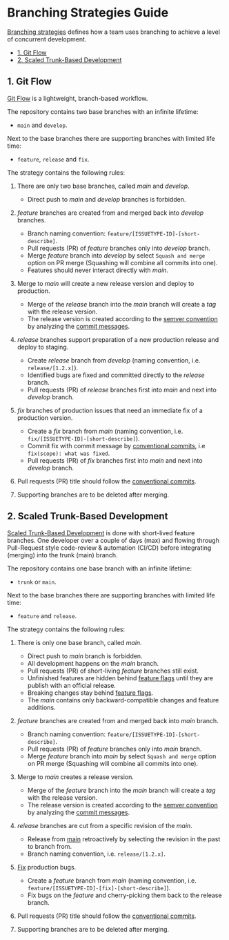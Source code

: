 # Branching Strategies Guide

[Branching strategies](../../internal/about/branching-strategies.md) defines how a team uses branching to achieve a level of concurrent development.

- [1. Git Flow](#1-git-flow)
- [2. Scaled Trunk-Based Development](#2-scaled-trunk-based-development)

## 1. Git Flow

[Git Flow](../../internal/about/branching-strategies.md#git-flow) is a lightweight, branch-based workflow.

The repository contains two base branches with an infinite lifetime:

- `main` and `develop`.

Next to the base branches there are supporting branches with limited life time:

- `feature`, `release` and `fix`.

The strategy contains the following rules:

1. There are only two base branches, called *main* and *develop*.
   - Direct push to *main* and *develop* branches is forbidden.

2. *feature* branches are created from and merged back into *develop* branches.
   - Branch naming convention: `feature/[ISSUETYPE-ID]-[short-describe]`.
   - Pull requests (PR) of *feature* branches only into *develop* branch.
   - Merge *feature* branch into *develop* by select `Squash and merge` option on PR merge (Squashing will combine all commits into one).
   - Features should never interact directly with *main*.

3. Merge to *main* will create a new release version and deploy to production.
   - Merge of the *release* branch into the *main* branch will create a *tag* with the release version.
   - The release version is created according to the [semver convention](../../internal/convention/semantic-versioning.md) by analyzing the [commit messages](../../internal/convention/conventional-commits.md).

4. *release* branches support preparation of a new production release and deploy to staging.
   - Create *release* branch from *develop* (naming convention, i.e. `release/[1.2.x]`).
   - Identified bugs are fixed and committed directly to the *release* branch.
   - Pull requests (PR) of *release* branches first into *main* and next into *develop* branch.

5. *fix* branches of production issues that need an immediate fix of a production version.
   - Create a *fix* branch from *main* (naming convention, i.e. `fix/[ISSUETYPE-ID]-[short-describe]`).
   - Commit fix with commit message by [conventional commits](../../internal/convention/conventional-commits.md), i.e `fix(scope): what was fixed`.
   - Pull requests (PR) of *fix* branches first into *main* and next into *develop* branch.

6. Pull requests (PR) title should follow the [conventional commits](../../internal/convention/conventional-commits.md).

7. Supporting branches are to be deleted after merging.

## 2. Scaled Trunk-Based Development

[Scaled Trunk-Based Development](../../internal/about/branching-strategies.md#scaled-trunk-based-development) is done with short-lived feature branches. One developer over a couple of days (max) and flowing through Pull-Request style code-review & automation (CI/CD) before integrating (merging) into the trunk (main) branch.

The repository contains one base branch with an infinite lifetime:

- `trunk` or `main`.

Next to the base branches there are supporting branches with limited life time:

- `feature` and `release`.

The strategy contains the following rules:

1. There is only one base branch, called *main*.
   - Direct push to *main* branch is forbidden.
   - All development happens on the *main* branch.
   - Pull requests (PR) of short-living *feature* branches still exist.
   - Unfinished features are hidden behind [feature flags](https://sentenz.github.io/backup-service/website/trunkbaseddevelopment.com/feature-flags/index.html) until they are publish with an official release.
   - Breaking changes stay behind [feature flags](https://sentenz.github.io/backup-service/website/trunkbaseddevelopment.com/feature-flags/index.html).
   - The *main* contains only backward-compatible changes and feature additions.

2. *feature* branches are created from and merged back into *main* branch.
   - Branch naming convention: `feature/[ISSUETYPE-ID]-[short-describe]`.
   - Pull requests (PR) of *feature* branches only into *main* branch.
   - Merge *feature* branch into *main* by select `Squash and merge` option on PR merge (Squashing will combine all commits into one).

3. Merge to *main* creates a release version.
   - Merge of the *feature* branch into the *main* branch will create a *tag* with the release version.
   - The release version is created according to the [semver convention](../../internal/convention/semantic-versioning.md) by analyzing the [commit messages](../../internal/convention/conventional-commits.md).

4. *release* branches are cut from a specific revision of the *main*.
   - Release from [main](https://sentenz.github.io/backup-service/website/trunkbaseddevelopment.com/release-from-trunk/index.html) retroactively by selecting the revision in the past to branch from.
   - Branch naming convention, i.e. `release/[1.2.x]`.

5. [Fix](https://sentenz.github.io/backup-service/website/trunkbaseddevelopment.com/branch-for-release/index.html#fix-production-bugs-on-trunk) production bugs.
   - Create a *feature* branch from *main* (naming convention, i.e. `feature/[ISSUETYPE-ID]-[fix]-[short-describe]`).
   - Fix bugs on the *feature* and cherry-picking them back to the release branch.

6. Pull requests (PR) title should follow the [conventional commits](../../internal/convention/conventional-commits.md).

7. Supporting branches are to be deleted after merging.
